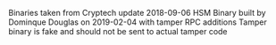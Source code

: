 Binaries taken from Cryptech update 2018-09-06
HSM Binary built by Dominque Douglas on 2019-02-04 with tamper RPC additions
Tamper binary is fake and should not be sent to actual tamper code